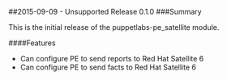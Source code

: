 ##2015-09-09 - Unsupported Release 0.1.0
###Summary

This is the initial release of the puppetlabs-pe_satellite module.

####Features
- Can configure PE to send reports to Red Hat Satellite 6
- Can configure PE to send facts to Red Hat Satellite 6


